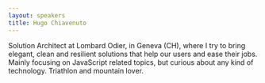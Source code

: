```yaml
---
layout: speakers
title: Hugo Chiavenuto
---
```


Solution Architect at Lombard Odier, in Geneva (CH), where I try to bring elegant, clean and resilient solutions that help our users and ease their jobs. Mainly focusing on JavaScript related topics, but curious about any kind of technology. Triathlon and mountain lover.
